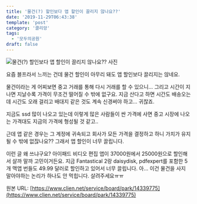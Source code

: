 ```yaml
---
title: '물건(?) 할인보다 앱 할인이 끌리지 않나요??'
date: '2019-11-29T06:43:38'
template: 'post'
category: '클리앙'
tags: 
  - '모두의공원'
draft: false
---
```


![물건(?) 할인보다 앱 할인이 끌리지 않나요?? 사진](https://cdn.clien.net/web/api/file/F01/9326403/516d1457688436.jpeg?w=780&h=30000)

요즘 블프라서 느끼는 건데 물건 할인이 아무리 돼도 앱 할인보다 끌리지는 않네요.

  

물건이라는 게 어찌보면 중고 거래를 통해 다시 거래를 할 수 있으니... 그리고 시간이 지나면 지날수록 가격이 무조건 떨어질 수 밖에 없구요. 지금 산다고 하면 시간도 배송오는 데 시간도 오래 걸리고 배대지 같은 것도 계속 신경써야 하고... 귀찮죠.

  

지금도 ssd 많이 나오고 있는데 이렇게 많은 사람들이 싼 가격에 사면 중고 시장에 나오는 가격대도 지금의 가격에 형성될 것 같고..

  

근데 앱 같은 경우는 그 계정에 귀속되고 회사가 모든 가격을 결정하고 하니 가치가 유지될 수 밖에 없잖나요?? 그래서 앱 할인이 너무 끌립니다.

  

이런 글 왜 쓰냐구요? 아이패드 비디오 편집 앱이 37000원에서 25000원으로 할인해서 살까 말까 고민이거든요. 지금 Fantastical 2랑 daisydisk, pdfexpert를 포함한 5개 맥앱 번들도 49.99 달러로 할인하고 있어서 너무 끌립니다. 아... 이건 물건을 사지 말아야하는 논리가 하나도 안 먹힙니다. 살려주세요ㅠㅠ

원본 URL: [https://www.clien.net/service/board/park/14339775](https://www.clien.net/service/board/park/14339775)